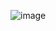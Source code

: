 ![image](https://github.com/nstsnsts/msu_statistics_course/assets/87819501/3163e97b-220d-41a9-8735-6e0a0f6a5d19)
